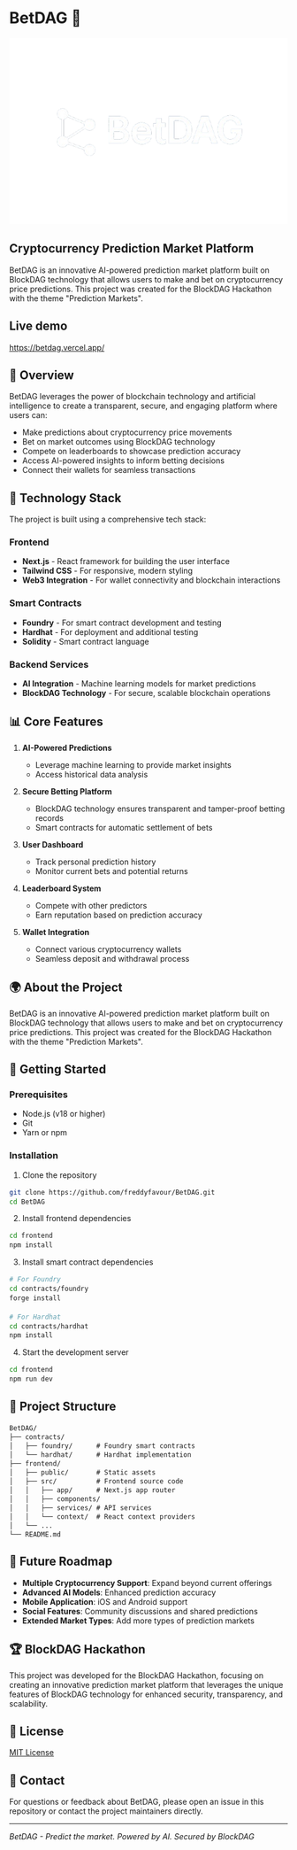 # BetDAG 🎯

![BetDAG Logo](/frontend/public/BetDAG%20logo.png)

## Cryptocurrency Prediction Market Platform

BetDAG is an innovative AI-powered prediction market platform built on BlockDAG technology that allows users to make and bet on cryptocurrency price predictions. This project was created for the BlockDAG Hackathon with the theme "Prediction Markets".

## Live demo
https://betdag.vercel.app/

## 🌟 Overview

BetDAG leverages the power of blockchain technology and artificial intelligence to create a transparent, secure, and engaging platform where users can:

- Make predictions about cryptocurrency price movements
- Bet on market outcomes using BlockDAG technology
- Compete on leaderboards to showcase prediction accuracy
- Access AI-powered insights to inform betting decisions
- Connect their wallets for seamless transactions

## 🔧 Technology Stack

The project is built using a comprehensive tech stack:

### Frontend
- **Next.js** - React framework for building the user interface
- **Tailwind CSS** - For responsive, modern styling
- **Web3 Integration** - For wallet connectivity and blockchain interactions

### Smart Contracts
- **Foundry** - For smart contract development and testing
- **Hardhat** - For deployment and additional testing
- **Solidity** - Smart contract language

### Backend Services
- **AI Integration** - Machine learning models for market predictions
- **BlockDAG Technology** - For secure, scalable blockchain operations

## 📊 Core Features

1. **AI-Powered Predictions**
   - Leverage machine learning to provide market insights
   - Access historical data analysis

2. **Secure Betting Platform**
   - BlockDAG technology ensures transparent and tamper-proof betting records
   - Smart contracts for automatic settlement of bets

3. **User Dashboard**
   - Track personal prediction history
   - Monitor current bets and potential returns

4. **Leaderboard System**
   - Compete with other predictors
   - Earn reputation based on prediction accuracy

5. **Wallet Integration**
   - Connect various cryptocurrency wallets
   - Seamless deposit and withdrawal process

## 🌍 About the Project

BetDAG is an innovative AI-powered prediction market platform built on BlockDAG technology that allows users to make and bet on cryptocurrency price predictions. This project was created for the BlockDAG Hackathon with the theme "Prediction Markets".

## 🚀 Getting Started

### Prerequisites
- Node.js (v18 or higher)
- Git
- Yarn or npm

### Installation

1. Clone the repository
```bash
git clone https://github.com/freddyfavour/BetDAG.git
cd BetDAG
```

2. Install frontend dependencies
```bash
cd frontend
npm install
```

3. Install smart contract dependencies
```bash
# For Foundry
cd contracts/foundry
forge install

# For Hardhat
cd contracts/hardhat
npm install
```

4. Start the development server
```bash
cd frontend
npm run dev
```

## 📝 Project Structure

```
BetDAG/
├── contracts/
│   ├── foundry/      # Foundry smart contracts
│   └── hardhat/      # Hardhat implementation
├── frontend/
│   ├── public/       # Static assets
│   ├── src/          # Frontend source code
│   │   ├── app/      # Next.js app router
│   │   ├── components/
│   │   ├── services/ # API services
│   │   └── context/  # React context providers
│   └── ...
└── README.md
```

## 🔮 Future Roadmap

- **Multiple Cryptocurrency Support**: Expand beyond current offerings
- **Advanced AI Models**: Enhanced prediction accuracy
- **Mobile Application**: iOS and Android support
- **Social Features**: Community discussions and shared predictions
- **Extended Market Types**: Add more types of prediction markets

## 🏆 BlockDAG Hackathon

This project was developed for the BlockDAG Hackathon, focusing on creating an innovative prediction market platform that leverages the unique features of BlockDAG technology for enhanced security, transparency, and scalability.

## 📄 License

[MIT License](LICENSE)

## 👥 Contact

For questions or feedback about BetDAG, please open an issue in this repository or contact the project maintainers directly.

---

*BetDAG - Predict the market. Powered by AI. Secured by BlockDAG*
